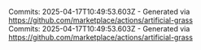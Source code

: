 Commits: 2025-04-17T10:49:53.603Z - Generated via https://github.com/marketplace/actions/artificial-grass
<br>
Commits: 2025-04-17T10:49:53.603Z - Generated via https://github.com/marketplace/actions/artificial-grass
<br>
